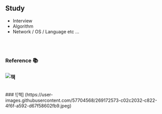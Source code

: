 ## Study
- Interview
- Algorithm
- Network / OS / Language etc ...
<br>
</br>

### Reference 📚
### ![책](https://user-images.githubusercontent.com/57704568/182780169-28cf54fe-362f-4ce0-b341-5b18f28f1422.jpg)
<br>
### ![책] (https://user-images.githubusercontent.com/57704568/269172573-c02c2032-c822-4f6f-a592-d67f58602fb9.jpeg)

</br>

